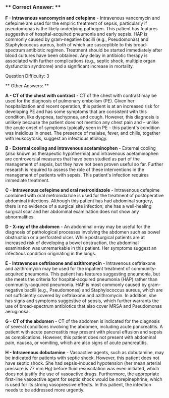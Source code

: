 ### ** Correct Answer: **

**F - Intravenous vancomycin and cefepime** - Intravenous vancomycin and cefepime are used for the empiric treatment of sepsis, particularly if pseudomonas is the likely underlying pathogen. This patient has features suggestive of hospital-acquired pneumonia and early sepsis. HAP is commonly caused by gram-negative bacilli (e.g., Pseudomonas) and Staphylococcus aureus, both of which are susceptible to this broad-spectrum antibiotic regimen. Treatment should be started immediately after blood cultures have been obtained. Any delay in antibiotic therapy is associated with further complications (e.g., septic shock, multiple organ dysfunction syndrome) and a significant increase in mortality.

Question Difficulty: 3

** Other Answers: **

**A - CT of the chest with contrast** - CT of the chest with contrast may be used for the diagnosis of pulmonary embolism (PE). Given her hospitalization and recent operation, this patient is at an increased risk for developing PE and has some symptoms that are consistent with this condition, like dyspnea, tachypnea, and cough. However, this diagnosis is unlikely because the patient does not mention any chest pain and – unlike the acute onset of symptoms typically seen in PE – this patient's condition was insidious in onset. The presence of malaise, fever, and chills, together with leukocytosis, suggest an infectious etiology.

**B - External cooling and intravenous acetaminophen** - External cooling (also known as therapeutic hypothermia) and intravenous acetaminophen are controversial measures that have been studied as part of the management of sepsis, but they have not been proven useful so far. Further research is required to assess the role of these interventions in the management of patients with sepsis. This patient's infection requires immediate treatment.

**C - Intravenous cefepime and oral metronidazole** - Intravenous cefepime combined with oral metronidazole is used for the treatment of postoperative abdominal infections. Although this patient has had abdominal surgery, there is no evidence of a surgical site infection; she has a well-healing surgical scar and her abdominal examination does not show any abnormalities.

**D - X-ray of the abdomen** - An abdominal x-ray may be useful for the diagnosis of pathological processes involving the abdomen such as bowel obstruction or a perforated ulcer. While postsurgical patients are at increased risk of developing a bowel obstruction, the abdominal examination was unremarkable in this patient. Her symptoms suggest an infectious condition originating in the lungs.

**E - Intravenous ceftriaxone and azithromycin** - Intravenous ceftriaxone and azithromycin may be used for the inpatient treatment of community-acquired pneumonia. This patient has features suggesting pneumonia, but she meets the criteria for hospital-acquired pneumonia (HAP) rather than community-acquired pneumonia. HAP is most commonly caused by gram-negative bacilli (e.g., Pseudomonas) and Staphylococcus aureus, which are not sufficiently covered by ceftriaxone and azithromycin. In addition, she has signs and symptoms suggestive of sepsis, which further warrants the use of broad-spectrum antibiotics that also cover MRSA and Pseudomonas aeruginosa.

**G - CT of the abdomen** - CT of the abdomen is indicated for the diagnosis of several conditions involving the abdomen, including acute pancreatitis. A patient with acute pancreatitis may present with pleural effusion and sepsis as complications. However, this patient does not present with abdominal pain, nausea, or vomiting, which are also signs of acute pancreatitis.

**H - Intravenous dobutamine** - Vasoactive agents, such as dobutamine, may be indicated for patients with septic shock. However, this patient does not have septic shock. She had sepsis-induced hypotension (her mean arterial pressure is 77 mm Hg) before fluid resuscitation was even initiated, which does not justify the use of vasoactive drugs. Furthermore, the appropriate first-line vasoactive agent for septic shock would be norepinephrine, which is used for its strong vasopressive effects. In this patient, the infection needs to be addressed more urgently.

